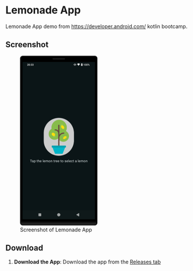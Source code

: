 # Lemonade App 

Lemonade App demo from https://developer.android.com/ kotlin bootcamp.

## Screenshot

<figure>
  <img src="Screenshot.png" alt="Screenshot of Lemonade App" width="50%" />
  <figcaption>Screenshot of Lemonade App</figcaption>
</figure>

## Download
1. **Download the App**: Download the app from the [Releases tab](https://github.com/SoaresPT/AndroidBasics/releases/tag/Lemonade)